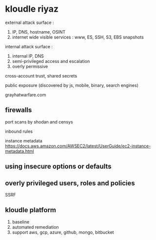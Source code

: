 
# kloudle riyaz

external attack surface : 
1. IP, DNS, hostname, OSINT
1. internet wide visible services : www, ES, SSH, S3, EBS snapshots

internal attack surface :
1. internal IP, DNS
1. semi-privileged access and escalation
1. overly permissive

cross-account trust, shared secrets

public exposure (discovered by js, mobile, binary, search engines)

grayhatwarfare.com

## firewalls

port scans by shodan and censys

inbound rules 

instance metadata
https://docs.aws.amazon.com/AWSEC2/latest/UserGuide/ec2-instance-metadata.html

## using insecure options or defaults

## overly privileged users, roles and policies

SSRF 

## kloudle platform

1. baseline 
1. automated remediation
1. support aws, gcp, azure, github, mongo, bitbucket

